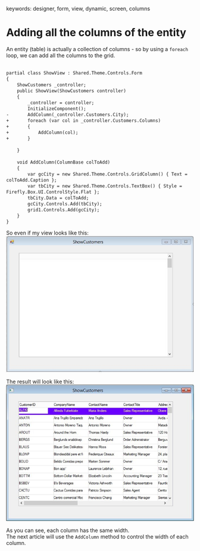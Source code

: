 ﻿keywords: designer, form, view, dynamic, screen, columns

# Adding all the columns of the entity

An entity (table) is actually a collection of columns - so by using a ```foreach``` loop, we can add all the columns to the grid.

```csdiff

partial class ShowView : Shared.Theme.Controls.Form
{
    ShowCustomers _controller;
    public ShowView(ShowCustomers controller)
    {
        _controller = controller;
        InitializeComponent();
-       AddColumn(_controller.Customers.City);
+       foreach (var col in _controller.Customers.Columns)
+       {
+           AddColumn(col);
+       }

    }

    void AddColumn(ColumnBase colToAdd)
    {
        var gcCity = new Shared.Theme.Controls.GridColumn() { Text = colToAdd.Caption };
        var tbCity = new Shared.Theme.Controls.TextBox() { Style = Firefly.Box.UI.ControlStyle.Flat };
        tbCity.Data = colToAdd;
        gcCity.Controls.Add(tbCity);
        grid1.Controls.Add(gcCity);
    }
}
```

So even if my view looks like this:  
![2018 02 07 15H58 55](2018-02-07_15h58_55.jpg)

The result will look like this:  
![2018 02 07 15H59 19](2018-02-07_15h59_19.jpg)

As you can see, each column has the same width.  
The next article will use the ```AddColumn``` method to control the width of each column.
